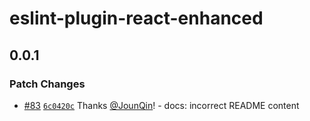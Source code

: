 # eslint-plugin-react-enhanced

## 0.0.1

### Patch Changes

- [#83](https://github.com/un-ts/eslint/pull/83) [`6c0420c`](https://github.com/un-ts/eslint/commit/6c0420c3512a601bcccace564197ba07b8648b7b) Thanks [@JounQin](https://github.com/JounQin)! - docs: incorrect README content
